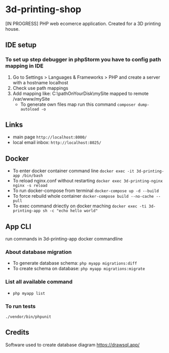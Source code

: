   # 3d-printing-shop
[IN PROGRESS] PHP web ecomerce application. Created for a 3D printing house.
## IDE setup
### To set up step debugger in phpStorm you have to config path mapping in IDE
1. Go to Settings > Languages & Frameworks > PHP and create a server with a hostname localhost
2. Check use path mappings
3. Add mapping like: C:\pathOnYourDisk\mySite mapped to remote /var/www/mySite
   * To generate own files map run this command
   ```composer dump-autoload -o```
## Links
* main page ```http://localhost:8000/```
* local email inbox:
```http://localhost:8025/```

## Docker
* To enter docker container command line
```docker exec -it 3d-printing-app /bin/bash```
* To reload nginx.conf without restarting
```docker exec 3d-printing-nginx nginx -s reload```
* To run docker-compose from terminal
```docker-compose up -d --build```
* To force rebuild whole container
```docker-compose build --no-cache --pull```
* To exec command driectly on docker maching
```docker exec -ti 3d-printing-app sh -c "echo hello world"```



## App CLI 
run commands in 3d-printing-app docker commandline
### About database migration
* To generate database schema: ```php myapp migrations:diff```
* To create schema on database: ```php myapp migrations:migrate```

### List all available command
* ```php myapp list```




### To run tests
```./vendor/bin/phpunit```

## Credits
 Software used to create database diagram
 https://drawsql.app/
